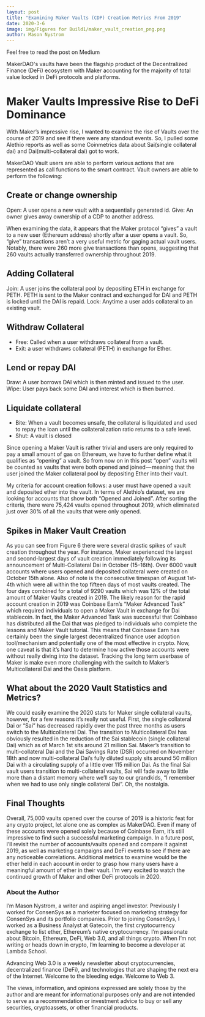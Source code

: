 ```yaml
---
layout: post
title: "Examining Maker Vaults (CDP) Creation Metrics From 2019"
date: 2020-3-6
image: img/Figures for Build1/maker_vault_creation_png.png
author: Mason Nystrom
---
```

Feel free to read the post on Medium 

MakerDAO's vaults have been the flagship product of the Decentralized Finance (DeFi) ecosystem with Maker accounting for the majority of total value locked in DeFi protocols and platforms. 

# Maker Vaults Impressive Rise to DeFi Dominance
With Maker’s impressive rise, I wanted to examine the rise of Vaults over the course of 2019 and see if there were any standout events. So, I pulled some Alethio reports as well as some Coinmetrics data about Sai(single collateral dai) and Dai(multi-collateral dai) got to work.

MakerDAO Vault users are able to perform various actions that are represented as call functions to the smart contract. Vault owners are able to perform the following:

## Create or change ownership
Open: A user opens a new vault with a sequentially generated id.
Give: An owner gives away ownership of a CDP to another address.

When examining the data, it appears that the Maker protocol “gives” a vault to a new user (Ethereum address) shortly after a user opens a vault. So, “give” transactions aren’t a very useful metric for gaging actual vault users. Notably, there were 260 more give transactions than opens, suggesting that 260 vaults actually transferred ownership throughout 2019.

## Adding Collateral
Join: A user joins the collateral pool by depositing ETH in exchange for PETH. PETH is sent to the Maker contract and exchanged for DAI and PETH is locked until the DAI is repaid.
Lock: Anytime a user adds collateral to an existing vault.

## Withdraw Collateral
* Free: Called when a user withdraws collateral from a vault.
* Exit: a user withdraws collateral (PETH) in exchange for Ether.

## Lend or repay DAI
Draw: A user borrows DAI which is then minted and issued to the user.
Wipe: User pays back some DAI and interest which is then burned.

## Liquidate collateral
* Bite: When a vault becomes unsafe, the collateral is liquidated and used to repay the loan until the collateralization ratio returns to a safe level.
* Shut: A vault is closed

Since opening a Maker Vault is rather trivial and users are only required to pay a small amount of gas on Ethereum, we have to further define what it qualifies as “opening” a vault. So from now on in this post “open” vaults will be counted as vaults that were both opened and joined — meaning that the user joined the Maker collateral pool by depositing Ether into their vault.

My criteria for account creation follows: a user must have opened a vault and deposited ether into the vault. In terms of Alethio’s dataset, we are looking for accounts that show both “Opened and Joined”. 
After sorting the criteria, there were 75,424 vaults opened throughout 2019, which eliminated just over 30% of all the vaults that were only opened.

## Spikes in Maker Vault Creation
As you can see from Figure 6 there were several drastic spikes of vault creation throughout the year. For instance, Maker experienced the largest and second-largest days of vault creation immediately following its announcement of Multi-Collateral Dai in October (15–16th). 
Over 6000 vault accounts where users opened and deposited collateral were created on October 15th alone. Also of note is the consecutive timespan of August 1st-4th which were all within the top fifteen days of most vaults created. The four days combined for a total of 9290 vaults which was 12% of the total amount of Maker Vaults created in 2019.
The likely reason for the rapid account creation in 2019 was Coinbase Earn’s “Maker Advanced Task” which required individuals to open a Maker Vault in exchange for Dai stablecoin. In fact, the Maker Advanced Task was successful that Coinbase has distributed all the Dai that was pledged to individuals who complete the lessons and Maker Vault tutorial.
This means that Coinbase Earn has certainly been the single largest decentralized finance user adoption tool/mechanism and potentially one of the most effective in crypto.
Now, one caveat is that it’s hard to determine how active those accounts were without really diving into the dataset. Tracking the long term userbase of Maker is make even more challenging with the switch to Maker’s Multicollateral Dai and the Oasis platform.

## What about the 2020 Vault Statistics and Metrics?
We could easily examine the 2020 stats for Maker single collateral vaults, however, for a few reasons it’s really not useful. First, the single collateral Dai or “Sai” has decreased rapidly over the past three months as users switch to the Multicollateral Dai. The transition to Multicollateral Dai has obviously resulted in the reduction of the Sai stablecoin (single collateral Dai) which as of March 1st sits around 21 million Sai.
Maker’s transition to multi-collateral Dai and the Dai Savings Rate (DSR) occurred on November 18th and now multi-collateral Dai’s fully diluted supply sits around 50 million Dai with a circulating supply of a little over 115 million Dai. 
As the final Sai vault users transition to multi-collateral vaults, Sai will fade away to little more than a distant memory where we’ll say to our grandkids, “I remember when we had to use only single collateral Dai”. Oh, the nostalgia. 

## Final Thoughts
Overall, 75,000 vaults opened over the course of 2019 is a historic feat for any crypto project, let alone one as complex as MakerDAO. Even if many of these accounts were opened solely because of Coinbase Earn, it’s still impressive to find such a successful marketing campaign. In a future post, I’ll revisit the number of accounts/vaults opened and compare it against 2019, as well as marketing campaigns and DeFi events to see if there are any noticeable correlations. Additional metrics to examine would be the ether held in each account in order to grasp how many users have a meaningful amount of ether in their vault. I’m very excited to watch the continued growth of Maker and other DeFi protocols in 2020.

### About the Author
I’m Mason Nystrom, a writer and aspiring angel investor. Previously I worked for ConsenSys as a marketer focused on marketing strategy for ConsenSys and its portfolio companies. Prior to joining ConsenSys, I worked as a Business Analyst at Gatecoin, the first cryptocurrency exchange to list ether, Ethereum’s native cryptocurrency.
I’m passionate about Bitcoin, Ethereum, DeFi, Web 3.0, and all things crypto. When I’m not writing or heads down in crypto, I’m learning to become a developer at Lambda School.

Advancing Web 3.0 is a weekly newsletter about cryptocurrencies, decentralized finance (DeFi), and technologies that are shaping the next era of the Internet. Welcome to the bleeding edge. Welcome to Web 3.

The views, information, and opinions expressed are solely those by the author and are meant for informational purposes only and are not intended to serve as a recommendation or investment advice to buy or sell any securities, cryptoassets, or other financial products.

